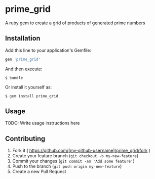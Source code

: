 # prime_grid
A ruby gem to create a grid of products of generated prime numbers

## Installation

Add this line to your application's Gemfile:

```ruby
gem 'prime_grid'
```

And then execute:

    $ bundle

Or install it yourself as:

    $ gem install prime_grid

## Usage

TODO: Write usage instructions here

## Contributing

1. Fork it ( https://github.com/[my-github-username]/prime_grid/fork )
2. Create your feature branch (`git checkout -b my-new-feature`)
3. Commit your changes (`git commit -am 'Add some feature'`)
4. Push to the branch (`git push origin my-new-feature`)
5. Create a new Pull Request
